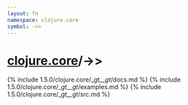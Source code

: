 ```yaml
---
layout: fn
namespace: clojure.core
symbol: ->>
---
```


# [clojure.core](../)/->>

{% include 1.5.0/clojure.core/__gt__gt_/docs.md %}
{% include 1.5.0/clojure.core/__gt__gt_/examples.md %}
{% include 1.5.0/clojure.core/__gt__gt_/src.md %}

